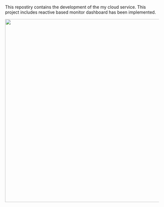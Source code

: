 This repostiry contains the development of the my cloud service. This project includes reactive based monitor dashboard has been implemented.

<img src="docs/screenshots/login.png" width="1000" height="600">

